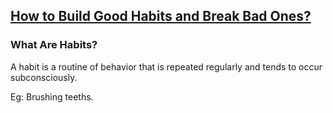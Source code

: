 ## [How to Build Good Habits and Break Bad Ones?](https://Prayuja-Teli.github.io/Blog/Habits)

### What Are Habits?<br/>
A habit is a routine of behavior that is repeated regularly and tends to occur subconsciously.

Eg: Brushing teeths.

